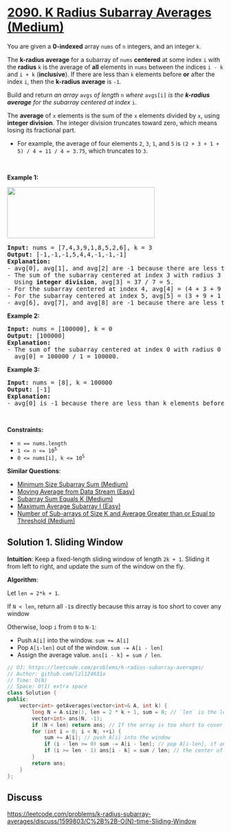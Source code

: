 # [2090. K Radius Subarray Averages (Medium)](https://leetcode.com/problems/k-radius-subarray-averages/)

<p>You are given a <strong>0-indexed</strong> array <code>nums</code> of <code>n</code> integers, and an integer <code>k</code>.</p>

<p>The <strong>k-radius average</strong> for a subarray of <code>nums</code> <strong>centered</strong> at some index <code>i</code> with the <strong>radius</strong> <code>k</code> is the average of <strong>all</strong> elements in <code>nums</code> between the indices <code>i - k</code> and <code>i + k</code> (<strong>inclusive</strong>). If there are less than <code>k</code> elements before <strong>or</strong> after the index <code>i</code>, then the <strong>k-radius average</strong> is <code>-1</code>.</p>

<p>Build and return <em>an array </em><code>avgs</code><em> of length </em><code>n</code><em> where </em><code>avgs[i]</code><em> is the <strong>k-radius average</strong> for the subarray centered at index </em><code>i</code>.</p>

<p>The <strong>average</strong> of <code>x</code> elements is the sum of the <code>x</code> elements divided by <code>x</code>, using <strong>integer division</strong>. The integer division truncates toward zero, which means losing its fractional part.</p>

<ul>
	<li>For example, the average of four elements <code>2</code>, <code>3</code>, <code>1</code>, and <code>5</code> is <code>(2 + 3 + 1 + 5) / 4 = 11 / 4 = 3.75</code>, which truncates to <code>3</code>.</li>
</ul>

<p>&nbsp;</p>
<p><strong>Example 1:</strong></p>
<img alt="" src="https://assets.leetcode.com/uploads/2021/11/07/eg1.png" style="width: 343px; height: 119px;">
<pre><strong>Input:</strong> nums = [7,4,3,9,1,8,5,2,6], k = 3
<strong>Output:</strong> [-1,-1,-1,5,4,4,-1,-1,-1]
<strong>Explanation:</strong>
- avg[0], avg[1], and avg[2] are -1 because there are less than k elements <strong>before</strong> each index.
- The sum of the subarray centered at index 3 with radius 3 is: 7 + 4 + 3 + 9 + 1 + 8 + 5 = 37.
  Using <strong>integer division</strong>, avg[3] = 37 / 7 = 5.
- For the subarray centered at index 4, avg[4] = (4 + 3 + 9 + 1 + 8 + 5 + 2) / 7 = 4.
- For the subarray centered at index 5, avg[5] = (3 + 9 + 1 + 8 + 5 + 2 + 6) / 7 = 4.
- avg[6], avg[7], and avg[8] are -1 because there are less than k elements <strong>after</strong> each index.
</pre>

<p><strong>Example 2:</strong></p>

<pre><strong>Input:</strong> nums = [100000], k = 0
<strong>Output:</strong> [100000]
<strong>Explanation:</strong>
- The sum of the subarray centered at index 0 with radius 0 is: 100000.
  avg[0] = 100000 / 1 = 100000.
</pre>

<p><strong>Example 3:</strong></p>

<pre><strong>Input:</strong> nums = [8], k = 100000
<strong>Output:</strong> [-1]
<strong>Explanation:</strong> 
- avg[0] is -1 because there are less than k elements before and after index 0.
</pre>

<p>&nbsp;</p>
<p><strong>Constraints:</strong></p>

<ul>
	<li><code>n == nums.length</code></li>
	<li><code>1 &lt;= n &lt;= 10<sup>5</sup></code></li>
	<li><code>0 &lt;= nums[i], k &lt;= 10<sup>5</sup></code></li>
</ul>


**Similar Questions**:
* [Minimum Size Subarray Sum (Medium)](https://leetcode.com/problems/minimum-size-subarray-sum/)
* [Moving Average from Data Stream (Easy)](https://leetcode.com/problems/moving-average-from-data-stream/)
* [Subarray Sum Equals K (Medium)](https://leetcode.com/problems/subarray-sum-equals-k/)
* [Maximum Average Subarray I (Easy)](https://leetcode.com/problems/maximum-average-subarray-i/)
* [Number of Sub-arrays of Size K and Average Greater than or Equal to Threshold (Medium)](https://leetcode.com/problems/number-of-sub-arrays-of-size-k-and-average-greater-than-or-equal-to-threshold/)

## Solution 1. Sliding Window

**Intuition**: Keep a fixed-length sliding window of length `2k + 1`. Sliding it from left to right, and update the sum of the window on the fly.

**Algorithm**:

Let `len = 2*k + 1`.

If `N < len`, return all `-1`s directly because this array is too short to cover any window

Otherwise, loop `i` from `0` to `N-1`:
* Push `A[i]` into the window. `sum += A[i]`
* Pop `A[i-len]` out of the window. `sum -= A[i - len]`
* Assign the average value. `ans[i - k] = sum / len`.

```cpp
// OJ: https://leetcode.com/problems/k-radius-subarray-averages/
// Author: github.com/lzl124631x
// Time: O(N)
// Space: O(1) extra space
class Solution {
public:
    vector<int> getAverages(vector<int>& A, int k) {
        long N = A.size(), len = 2 * k + 1, sum = 0; // `len` is the length of the window
        vector<int> ans(N, -1);
        if (N < len) return ans; // If the array is too short to cover a window, return all -1s
        for (int i = 0; i < N; ++i) {
            sum += A[i]; // push A[i] into the window
            if (i - len >= 0) sum -= A[i - len]; // pop A[i-len], if any, out of window
            if (i >= len - 1) ans[i - k] = sum / len; // the center of this window is at `i-k`
        }
        return ans;
    }
};
```

## Discuss

https://leetcode.com/problems/k-radius-subarray-averages/discuss/1599803/C%2B%2B-O(N)-time-Sliding-Window